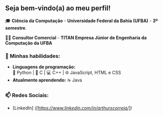 ## Seja bem-vindo(a) ao meu perfil!

🎓  **Ciência da Computação** - **Universidade Federal da Bahia (UFBA)** - **3º semestre**.

💛🖤 **Consultor Comercial** - **TITAN Empresa Júnior de Engenharia da Computação da UFBA**

### 🚀 Minhas habilidades:
- **Linguagens de programação:**  
  🐍 Python | 🔧 C | 💻 C++ | 🌐 JavaScript, HTML e CSS
- **Atualmente aprendendo:** ☕ Java

### 📫 Redes Sociais:
- [LinkedIn] *([https://www.linkedin.com/in/arthurscorreia/])*
